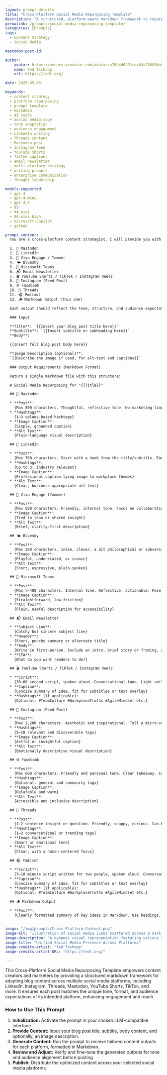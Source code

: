 ```yaml
---
layout: prompt-details
title: "Cross-Platform Social Media Repurposing Template"
description: "A structured, platform-aware markdown framework to repurpose blog content for LinkedIn, Instagram, Threads, Mastodon, and more—tailored to match tone, format, and audience expectations."
permalink: /prompts/social-media-repurposing-template/
categories: [Prompts]
tags: 
  - Content Strategy
  - Social Media

mastodon-post-id:

author:
    avatar: https://secure.gravatar.com/avatar/a76b4d6291cecb3a738896a971bfb903?s=512&d=mp&r=g
    name: Ted Tschopp
    url: https://tedt.org/

date: 2025-05-03

keywords:
  - content strategy
  - platform repurposing
  - prompt template
  - markdown
  - AI tools
  - social media copy
  - tone adaptation
  - audience engagement
  - LinkedIn writing
  - Threads content
  - Mastodon post
  - Instagram feed
  - YouTube Shorts
  - TikTok captions
  - email newsletter
  - multi-platform strategy
  - writing prompts
  - enterprise communication
  - thought leadership

models-supported:
  - gpt-4
  - gpt-4-mini
  - gpt-4.5
  - 03
  - 04-mini
  - 04-mini-high
  - microsoft-copilot
  - github

prompt_content: |
  You are a cross-platform content strategist. I will provide you with a blog post including a title, subtitle, body content, and (optionally) a description of an accompanying image. Your task is to rewrite the content for the following platforms:

  1. 🐘 Mastodon
  2. 💼 LinkedIn
  3. 🧵 Viva Engage / Yammer
  4. 🌤️ Bluesky
  5. 💬 Microsoft Teams
  6. 📬 Email Newsletter
  7. 🎬 YouTube Shorts / TikTok / Instagram Reels
  8. 📸 Instagram (Feed Post)
  9. 🌐 Facebook
  10. 🧵 Threads
  11. 🎧 Podcast
  12. 🪵 Markdown Output (this one)

  Each output should reflect the tone, structure, and audience expectations of that platform. Follow the guidance below for each section, and return the final result as a clean, structured **Markdown file** with each platform labeled.

  ### Input

  **Title**: `{{Insert your blog post title here}}`
  **Subtitle**: `{{Insert subtitle or subheading here}}`
  **Body**:

  {{Insert full blog post body here}}

  **Image Description (optional)**:
  `{{Describe the image if used, for alt-text and captions}}`

  ### Output Requirements (Markdown Format)

  Return a single markdown file with this structure:

  # Social Media Repurposing for "{{Title}}"

  ## 🐘 Mastodon

  * **Post**:
    {Max 500 characters. Thoughtful, reflective tone. No marketing lingo. Echo poetic or philosophical phrasing if found.}
  * **Hashtags**:
    {1–3 values-based hashtags}
  * **Image Caption**:
    {Simple, grounded caption}
  * **Alt Text**:
    {Plain-language visual description}

  ## 💼 LinkedIn

  * **Post**:
    {Max 700 characters. Start with a hook from the title/subtitle. End with a question or invitation to engage.}
  * **Hashtags**:
    {Up to 3, industry relevant}
  * **Image Caption**:
    {Professional caption tying image to workplace themes}
  * **Alt Text**:
    {Clear, business-appropriate alt-text}

  ## 🧵 Viva Engage (Yammer)

  * **Post**:
    {Max 500 characters. Friendly, internal tone. Focus on collaboration, reflection, and real talk. Encourage engagement.}
  * **Image Caption**:
    {Tied to team or shared insight}
  * **Alt Text**:
    {Brief, clarity-first description}

  ## 🌤️ Bluesky

  * **Post**:
    {Max 300 characters. Indie, clever, a bit philosophical or subversive. Quote or reframe the core insight. No hashtags.}
  * **Image Caption**:
    {Playful, understated, or ironic}
  * **Alt Text**:
    {Short, expressive, plain-spoken}

  ## 💬 Microsoft Teams

  * **Post**:
    {Max \~400 characters. Internal tone. Reflective, actionable. Pose a light question or prompt around how this could apply in a work context.}
  * **Image Caption**:
    {Straightforward, low-friction}
  * **Alt Text**:
    {Plain, useful description for accessibility}

  ## 📬 Email Newsletter

  * **Subject Line**:
    {Catchy but sincere subject line}
  * **Header**:
    {Short, punchy summary or alternate title}
  * **Body**:
    {Write in first-person. Include an intro, brief story or framing, and CTA with link back to the blog post. Invite reply.}
  * **CTA**:
    {What do you want readers to do?}

  ## 🎬 YouTube Shorts / TikTok / Instagram Reels

  * **Script**:
    {30–60 second script, spoken aloud. Conversational tone. Light smile. Pause for rhythm. Delivered to camera or mic.}
  * **Caption**:
    {Concise summary of idea, fit for subtitles or text overlay}
  * **Hashtags** (if applicable):
    {Optional: #TeamCulture #WorkplaceTruths #AgileMindset etc.}

  ## 📸 Instagram (Feed Post)

  * **Post**:
    {Max 2,200 characters. Aesthetic and inspirational. Tell a micro-story or highlight a single insight. Use emoji lightly. End with a CTA.}
  * **Hashtags**:
    {5–10 relevant and discoverable tags}
  * **Image Caption**:
    {Artful or insightful caption}
  * **Alt Text**:
    {Emotionally descriptive visual description}

  ## 🌐 Facebook

  * **Post**:
    {Max 600 characters. Friendly and personal tone. Clear takeaway. Can include a light call-to-action like "Share if you agree" or "Tag someone who needs this."}
  * **Hashtags**:
    {Optional: general and community tags}
  * **Image Caption**:
    {Relatable and warm}
  * **Alt Text**:
    {Accessible and inclusive description}

  ## 🧵 Threads

  * **Post**:
    {1–2 sentence insight or question. Friendly, snappy, curious. Can be followed up with a thread if longer.}
  * **Hashtags**:
    {1–3 conversational or trending tags}
  * **Image Caption**:
    {Smart or emotional tone}
  * **Alt Text**:
    {Clear, with a human-centered focus}

  ## 🎧 Podcast

  * **Script**:
    {7–10 minute script written for two people, spoken aloud. Conversational tone. Light smile. Pause for rhythm. Delivered to camera or mic.}
  * **Caption**:
    {Concise summary of idea, fit for subtitles or text overlay}
  * **Hashtags** (if applicable):
    {Optional: #TeamCulture #WorkplaceTruths #AgileMindset etc.}

  ## 🪵 Markdown Output

  * **Post**:
    {Cleanly formatted summary of key ideas in Markdown. Use headings, lists, and links where helpful. Ideal for static site or documentation.}


image: "/img/prompts/Cross-Platform-Content.png"
image-alt: "Illustration of social media icons scattered across a dark, textured surface with a dramatic depth-of-field effect."
image-description: "A dynamic visual representation featuring various social media platform icons, including LinkedIn, YouTube, Pinterest, Twitter, and Facebook, dispersed across a dark, textured background. The icons appear as circular, glossy bubbles of different colors and sizes, rendered with a shallow depth of field, giving the impression of interconnectedness and highlighting cross-platform social media strategies."
image-title: "Unified Social Media Presence Across Platforms"
image-credits-artist: "Ted Tschopp"
image-credits-artist-URL: "https://tedt.org/"

--- 
```


This Cross-Platform Social Media Repurposing Template empowers content creators and marketers by providing a structured markdown framework for adapting blog content across multiple social media platforms, including LinkedIn, Instagram, Threads, Mastodon, YouTube Shorts, TikTok, and more. It ensures each post matches the unique tone, format, and audience expectations of its intended platform, enhancing engagement and reach.

### How to Use This Prompt

1. **Initialization:** Activate the prompt in your chosen LLM-compatible interface.
2. **Provide Content:** Input your blog post title, subtitle, body content, and optionally, an image description.
3. **Generate Content:** Run the prompt to receive tailored content outputs for each platform, formatted in Markdown.
4. **Review and Adjust:** Verify and fine-tune the generated outputs for tone and audience alignment before posting.
5. **Publish:** Distribute the optimized content across your selected social media platforms.